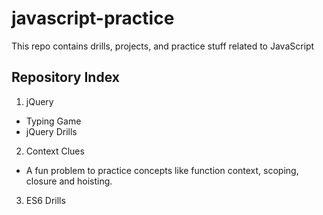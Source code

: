 # javascript-practice
This repo contains drills, projects, and practice stuff related to JavaScript

## Repository Index

1. jQuery
* Typing Game
* jQuery Drills

2. Context Clues
* A fun problem to practice concepts like function context, scoping, closure and hoisting.

3. ES6 Drills

